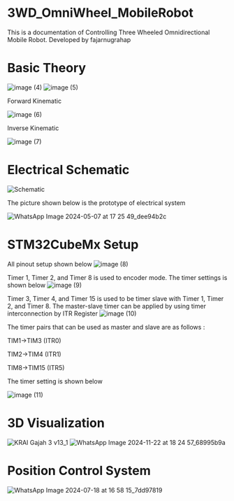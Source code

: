 # 3WD_OmniWheel_MobileRobot
This is a documentation of Controlling Three Wheeled Omnidirectional Mobile Robot. Developed by fajarnugrahap

# Basic Theory
![image (4)](https://github.com/user-attachments/assets/35bd8398-e8ee-434a-9269-5d4dd010372f)
![image (5)](https://github.com/user-attachments/assets/14456823-caf9-4228-892d-b60d82aae46d)

Forward Kinematic

![image (6)](https://github.com/user-attachments/assets/1da19131-9193-4970-ad7a-ac36eb17e5b5)

Inverse Kinematic

![image (7)](https://github.com/user-attachments/assets/1e243339-b0f2-4206-9d8d-1014f24f821b)

# Electrical Schematic
![Schematic](https://github.com/user-attachments/assets/23adb82b-1ca0-4184-ae98-45fd43e70b9c)

The picture shown below is the prototype of electrical system

![WhatsApp Image 2024-05-07 at 17 25 49_dee94b2c](https://github.com/user-attachments/assets/2314d9c6-298e-4bae-92cd-adabcb910e99)

# STM32CubeMx Setup
All pinout setup shown below
![image (8)](https://github.com/user-attachments/assets/82a144be-df54-493e-9d8d-711106622054)

Timer 1, Timer 2, and Timer 8 is used to encoder mode. The timer settings is shown below
![image (9)](https://github.com/user-attachments/assets/ed58228f-09f3-4f57-8102-966245911442)

Timer 3, Timer 4, and Timer 15 is used to be timer slave with Timer 1, Timer 2, and Timer 8.
The master-slave timer can be applied by using timer interconnection by ITR Register
![image (10)](https://github.com/user-attachments/assets/6b5d5fb4-f1aa-45d7-9537-ac831202e269)

The timer pairs that can be used as master and slave are as follows :

TIM1->TIM3 (ITR0)

TIM2->TIM4 (ITR1)

TIM8->TIM15 (ITR5)

The timer setting is shown below

![image (11)](https://github.com/user-attachments/assets/d8a0f68f-4874-4977-9de2-bf0eddfebb91)

# 3D Visualization
![KRAI Gajah 3 v13_1](https://github.com/user-attachments/assets/95f320dc-e734-4a09-85be-c2b1ac201839)
![WhatsApp Image 2024-11-22 at 18 24 57_68995b9a](https://github.com/user-attachments/assets/1c779729-8079-4aae-9140-b9980982d660)

# Position Control System
![WhatsApp Image 2024-07-18 at 16 58 15_7dd97819](https://github.com/user-attachments/assets/67050ef1-4a5e-4da8-aa99-b3fa5bd094d6)
